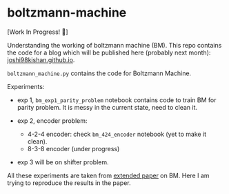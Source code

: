 # boltzmann-machine

[Work In Progress! 🚧]

Understanding the working of boltzmann machine (BM). This repo contains the code for a blog which will be published here (probably next month): [joshi98kishan.github.io](https://joshi98kishan.github.io).

`boltzmann_machine.py` contains the code for Boltzmann Machine.

Experiments:
- exp 1, `bm_exp1_parity_problem` notebook contains code to train BM for parity problem. It is messy in the current state, need to clean it.
- exp 2, encoder problem:
    - 4-2-4 encoder: check `bm_424_encoder` notebook (yet to make it clean).
    - 8-3-8 encoder (under progress)
    
- exp 3 will be on shifter problem.

All these experiments are taken from [extended paper](https://www.cs.utoronto.ca/~hinton/absps/bmtr.pdf) on BM. Here I am trying to reproduce the results in the paper.
